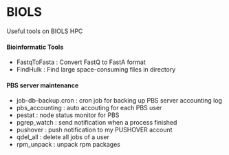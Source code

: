 # BIOLS
Useful tools on BIOLS HPC

#### Bioinformatic Tools
- FastqToFasta : Convert FastQ to FastA format
- FindHulk     : Find large space-consuming files in directory

#### PBS server maintenance
- job-db-backup.cron : cron job for backing up PBS server accounting log
- pbs_accounting     : auto accouting for each PBS user
- pestat             : node status monitor for PBS
- pgrep_watch        : send notification when a process finished
- pushover           : push notification to my PUSHOVER account
- qdel_all           : delete all jobs of a user
- rpm_unpack         : unpack rpm packages
